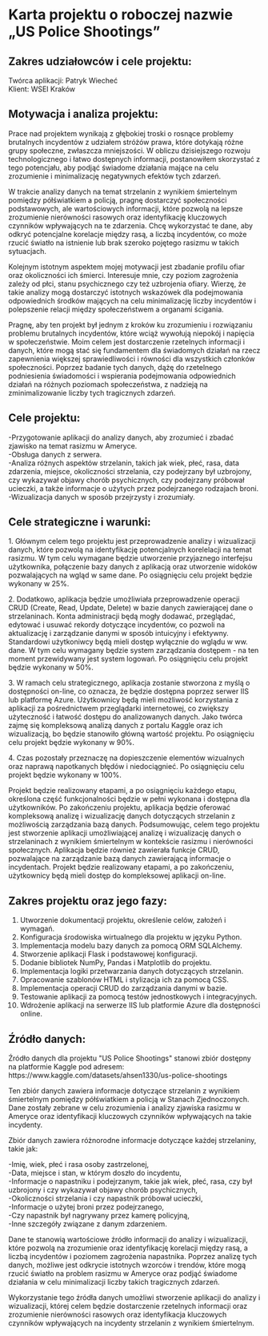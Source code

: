 
  <h1>Karta projektu o roboczej nazwie „US Police Shootings”</h1>
  
  <h2>Zakres udziałowców i cele projektu:</h2>
  Twórca aplikacji: Patryk Wiecheć
  <br>
  Klient: WSEI Kraków
  
  <h2>Motywacja i analiza projektu:</h2>
  
  <p>Prace nad projektem wynikają z głębokiej troski o rosnące problemy brutalnych incydentów z udziałem stróżów prawa, które dotykają różne grupy społeczne, zwłaszcza mniejszości. W obliczu dzisiejszego rozwoju technologicznego i łatwo dostępnych informacji, postanowiłem skorzystać z tego potencjału, aby podjąć świadome działania mające na celu zrozumienie i minimalizację negatywnych efektów tych zdarzeń.</p>
  
  <p>W trakcie analizy danych na temat strzelanin z wynikiem śmiertelnym pomiędzy półświatkiem a policją, pragnę dostarczyć społeczności podstawowych, ale wartościowych informacji, które pozwolą na lepsze zrozumienie nierówności rasowych oraz identyfikację kluczowych czynników wpływających na te zdarzenia. Chcę wykorzystać te dane, aby odkryć potencjalne korelacje między rasą, a liczbą incydentów, co może rzucić światło na istnienie lub brak szeroko pojętego rasizmu w takich sytuacjach.</p>
  
  <p>Kolejnym istotnym aspektem mojej motywacji jest zbadanie profilu ofiar oraz okoliczności ich śmierci. Interesuje mnie, czy poziom zagrożenia zależy od płci, stanu psychicznego czy też uzbrojenia ofiary. Wierzę, że takie analizy mogą dostarczyć istotnych wskazówek dla podejmowania odpowiednich środków mających na celu minimalizację liczby incydentów i polepszenie relacji między społeczeństwem a organami ścigania.</p>
  
  <p>Pragnę, aby ten projekt był jednym z kroków ku zrozumieniu i rozwiązaniu problemu brutalnych incydentów, które wciąż wywołują niepokój i napięcia w społeczeństwie. Moim celem jest dostarczenie rzetelnych informacji i danych, które mogą stać się fundamentem dla świadomych działań na rzecz zapewnienia większej sprawiedliwości i równości dla wszystkich członków społeczności. Poprzez badanie tych danych, dążę do rzetelnego podniesienia świadomości i wspierania podejmowania odpowiednich działań na różnych poziomach społeczeństwa, z nadzieją na zminimalizowanie liczby tych tragicznych zdarzeń.</p>
  
  <h2>Cele projektu:</h2>
-Przygotowanie aplikacji do analizy danych, aby zrozumieć i zbadać zjawisko na temat rasizmu w Ameryce.<br>
-Obsługa danych z serwera.<br>
-Analiza różnych aspektów strzelanin, takich jak wiek, płeć, rasa, data zdarzenia, miejsce, okoliczności strzelania, czy podejrzany był uzbrojony, czy wykazywał objawy chorób psychicznych, czy podejrzany próbował ucieczki, a także informacje o użytych przez podejrzanego rodzajach broni.<br>
-Wizualizacja danych w sposób przejrzysty i zrozumiały.<br>

<h2>Cele strategiczne i warunki:</h2>

<p>1. Głównym celem tego projektu jest przeprowadzenie analizy i wizualizacji danych, które pozwolą na identyfikację potencjalnych korelelacji na temat rasizmu. W tym celu wymagane będzie utworzenie przyjaznego interfejsu użytkownika, połączenie bazy danych z aplikacją oraz utworzenie widoków pozwalających na wgląd w same dane. Po osiągnięciu celu projekt będzie wykonany w 25%.</p>

<p>2. Dodatkowo, aplikacja będzie umożliwiała przeprowadzenie operacji CRUD (Create, Read, Update, Delete) w bazie danych zawierającej dane o strzelaninach. Konta administracji będą mogły dodawać, przeglądać, edytować i usuwać rekordy dotyczące incydentów, co pozwoli na aktualizację i zarządzanie danymi w sposób intuicyjny i efektywny. Standardowi użytkoniwcy będą mieli dostęp wyłącznie do wglądu w ww. dane. W tym celu wymagany będzie system zarządzania dostępem - na ten moment przewidywany jest system logowań. Po osiągnięciu celu projekt będzie wykonany w 50%.</p>

<p>3. W ramach celu strategicznego, aplikacja zostanie stworzona z myślą o dostępności on-line, co oznacza, że będzie dostępna poprzez serwer IIS lub platformę Azure. Użytkownicy będą mieli możliwość korzystania z aplikacji za pośrednictwem przeglądarki internetowej, co zwiększy użyteczność i łatwość dostępu do analizowanych danych. Jako twórca zajmę się kompleksową analizą danych z portalu Kaggle oraz ich wizualizacją, bo będzie stanowiło główną wartość projektu. Po osiągnięciu celu projekt będzie wykonany w 90%.</p>

<p>4. Czas pozostały przeznaczę na dopieszczenie elementów wizualnych oraz naprawą napotkanych błędów i niedociągnieć. Po osiągnięciu celu projekt będzie wykonany w 100%.</p>

<p>Projekt będzie realizowany etapami, a po osiągnięciu każdego etapu, określona część funkcjonalności będzie w pełni wykonana i dostępna dla użytkowników. Po zakończeniu projektu, aplikacja będzie oferować kompleksową analizę i wizualizację danych dotyczących strzelanin z możliwością zarządzania bazą danych. Podsumowując, celem tego projektu jest stworzenie aplikacji umożliwiającej analizę i wizualizację danych o strzelaninach z wynikiem śmiertelnym w kontekście rasizmu i nierówności społecznych. Aplikacja będzie również zawierała funkcje CRUD, pozwalające na zarządzanie bazą danych zawierającą informacje o incydentach. Projekt będzie realizowany etapami, a po zakończeniu, użytkownicy będą mieli dostęp do kompleksowej aplikacji on-line.</p>

<h2>Zakres projektu oraz jego fazy:</h2>

1. Utworzenie dokumentacji projektu, określenie celów, założeń i wymagań. <br>
2. Konfiguracja środowiska wirtualnego dla projektu w języku Python.<br>
3. Implementacja modelu bazy danych za pomocą ORM SQLAlchemy.<br>
4. Stworzenie aplikacji Flask i podstawowej konfiguracji.<br>
5. Dodanie bibliotek NumPy, Pandas i Matplotlib do projektu.<br>
6. Implementacja logiki przetwarzania danych dotyczących strzelanin.<br>
7. Opracowanie szablonów HTML i stylizacja ich za pomocą CSS.<br>
8. Implementacja operacji CRUD do zarządzania danymi w bazie.<br>
9. Testowanie aplikacji za pomocą testów jednostkowych i integracyjnych.<br>
10. Wdrożenie aplikacji na serwerze IIS lub platformie Azure dla dostępności online.<br>

<h2>Źródło danych:</h2>

<p>Źródło danych dla projektu "US Police Shootings" stanowi zbiór dostępny na platformie Kaggle pod adresem: https://www.kaggle.com/datasets/ahsen1330/us-police-shootings</p>

<p>Ten zbiór danych zawiera informacje dotyczące strzelanin z wynikiem śmiertelnym pomiędzy półświatkiem a policją w Stanach Zjednoczonych. Dane zostały zebrane w celu zrozumienia i analizy zjawiska rasizmu w Ameryce oraz identyfikacji kluczowych czynników wpływających na takie incydenty.</p>

<p>Zbiór danych zawiera różnorodne informacje dotyczące każdej strzelaniny, takie jak:

-Imię, wiek, płeć i rasa osoby zastrzelonej,<br>
-Data, miejsce i stan, w którym doszło do incydentu,<br>
-Informacje o napastniku i podejrzanym, takie jak wiek, płeć, rasa, czy był uzbrojony i czy wykazywał objawy chorób psychicznych,<br>
-Okoliczności strzelania i czy napastnik próbował ucieczki,<br>
-Informacje o użytej broni przez podejrzanego,<br>
-Czy napastnik był nagrywany przez kamerę policyjną,<br>
-Inne szczegóły związane z danym zdarzeniem.<br></p>

<p>Dane te stanowią wartościowe źródło informacji do analizy i wizualizacji, które pozwolą na zrozumienie oraz identyfikację korelacji między rasą, a liczbą incydentów i poziomem zagrożenia napastnika. Poprzez analizę tych danych, możliwe jest odkrycie istotnych wzorców i trendów, które mogą rzucić światło na problem rasizmu w Ameryce oraz podjąć świadome działania w celu minimalizacji liczby takich tragicznych zdarzeń. </p>

<p>Wykorzystanie tego źródła danych umożliwi stworzenie aplikacji do analizy i wizualizacji, której celem będzie dostarczenie rzetelnych informacji oraz zrozumienie nierówności rasowych oraz identyfikacja kluczowych czynników wpływających na incydenty strzelanin z wynikiem śmiertelnym.</p>

</body>


